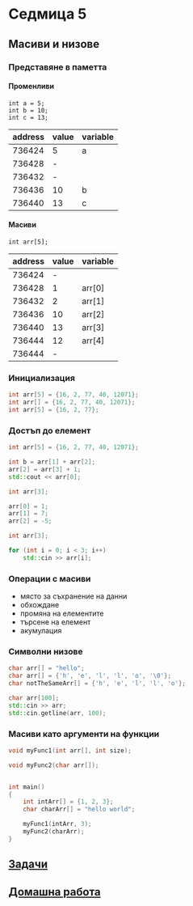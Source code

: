 # Седмица 5

## Масиви и низове

### Представяне в паметта

#### Променливи

```c+++
int a = 5;
int b = 10;
int c = 13;
```

| address | value | variable |
| ------- | ----- | -------- |
| 736424  | 5     |    a     |
| 736428  | -     |          |
| 736432  | -     |          |
| 736436  | 10    |    b     |
| 736440  | 13    |    c     |


#### Масиви

```c+++
int arr[5];
```

| address | value | variable |
| ------- | ----- | -------- |
| 736424  | -     |          |
| 736428  | 1     |  arr[0]  |
| 736432  | 2     |  arr[1]  |
| 736436  | 10    |  arr[2]  |
| 736440  | 13    |  arr[3]  |
| 736444  | 12    |  arr[4]  |
| 736444  | -     |          |



### Инициализация

```c++
int arr[5] = {16, 2, 77, 40, 12071};
int arr[] = {16, 2, 77, 40, 12071};
int arr[5] = {16, 2, 77};
```

### Достъп до елемент

```c++
int arr[5] = {16, 2, 77, 40, 12071};

int b = arr[1] + arr[2];
arr[2] = arr[3] + 1;
std::cout << arr[0];
```

```c++
int arr[3];

arr[0] = 1;
arr[1] = 7;
arr[2] = -5;
```

```c++
int arr[3];

for (int i = 0; i < 3; i++)
    std::cin >> arr[i];
```

### Операции с масиви

* място за съхранение на данни
* обхождане
* промяна на елементите
* търсене на елемент
* акумулация 


### Символни низове

```c++
char arr[] = "hello";
char arr[] = {'h', 'e', 'l', 'l', 'o', '\0'};
char notTheSameArr[] = {'h', 'e', 'l', 'l', 'o'};

char arr[100];
std::cin >> arr;
std::cin.getline(arr, 100);
```


### Масиви като аргументи на функции

```c++
void myFunc1(int arr[], int size);

void myFunc2(char arr[]);


int main()
{
    int intArr[] = {1, 2, 3};
    char charArr[] = "hello world";

    myFunc1(intArr, 3);
    myFunc2(charArr);
}
```

## [Задачи](tasks.md)

## [Домашна работа](homework/)
